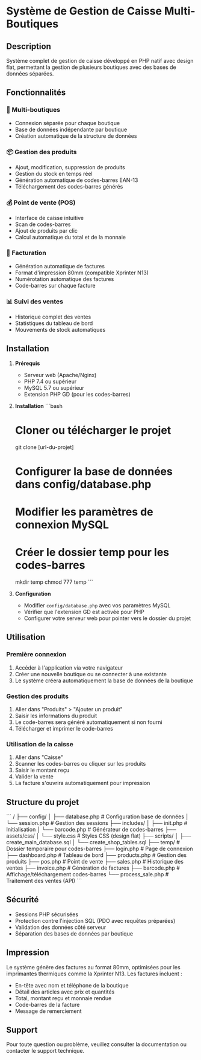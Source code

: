 # Système de Gestion de Caisse Multi-Boutiques

## Description

Système complet de gestion de caisse développé en PHP natif avec design flat, permettant la gestion de plusieurs boutiques avec des bases de données séparées.

## Fonctionnalités

### 🏪 Multi-boutiques
- Connexion séparée pour chaque boutique
- Base de données indépendante par boutique
- Création automatique de la structure de données

### 📦 Gestion des produits
- Ajout, modification, suppression de produits
- Gestion du stock en temps réel
- Génération automatique de codes-barres EAN-13
- Téléchargement des codes-barres générés

### 💰 Point de vente (POS)
- Interface de caisse intuitive
- Scan de codes-barres
- Ajout de produits par clic
- Calcul automatique du total et de la monnaie

### 🧾 Facturation
- Génération automatique de factures
- Format d'impression 80mm (compatible Xprinter N13)
- Numérotation automatique des factures
- Code-barres sur chaque facture

### 📊 Suivi des ventes
- Historique complet des ventes
- Statistiques du tableau de bord
- Mouvements de stock automatiques

## Installation

1. **Prérequis**
   - Serveur web (Apache/Nginx)
   - PHP 7.4 ou supérieur
   - MySQL 5.7 ou supérieur
   - Extension PHP GD (pour les codes-barres)

2. **Installation**
   \`\`\`bash
   # Cloner ou télécharger le projet
   git clone [url-du-projet]
   
   # Configurer la base de données dans config/database.php
   # Modifier les paramètres de connexion MySQL
   
   # Créer le dossier temp pour les codes-barres
   mkdir temp
   chmod 777 temp
   \`\`\`

3. **Configuration**
   - Modifier `config/database.php` avec vos paramètres MySQL
   - Vérifier que l'extension GD est activée pour PHP
   - Configurer votre serveur web pour pointer vers le dossier du projet

## Utilisation

### Première connexion
1. Accéder à l'application via votre navigateur
2. Créer une nouvelle boutique ou se connecter à une existante
3. Le système créera automatiquement la base de données de la boutique

### Gestion des produits
1. Aller dans "Produits" > "Ajouter un produit"
2. Saisir les informations du produit
3. Le code-barres sera généré automatiquement si non fourni
4. Télécharger et imprimer le code-barres

### Utilisation de la caisse
1. Aller dans "Caisse"
2. Scanner les codes-barres ou cliquer sur les produits
3. Saisir le montant reçu
4. Valider la vente
5. La facture s'ouvrira automatiquement pour impression

## Structure du projet

\`\`\`
/
├── config/
│   ├── database.php      # Configuration base de données
│   └── session.php       # Gestion des sessions
├── includes/
│   ├── init.php         # Initialisation
│   └── barcode.php      # Générateur de codes-barres
├── assets/css/
│   └── style.css        # Styles CSS (design flat)
├── scripts/
│   ├── create_main_database.sql
│   └── create_shop_tables.sql
├── temp/                # Dossier temporaire pour codes-barres
├── login.php           # Page de connexion
├── dashboard.php       # Tableau de bord
├── products.php        # Gestion des produits
├── pos.php            # Point de vente
├── sales.php          # Historique des ventes
├── invoice.php        # Génération de factures
├── barcode.php        # Affichage/téléchargement codes-barres
└── process_sale.php   # Traitement des ventes (API)
\`\`\`

## Sécurité

- Sessions PHP sécurisées
- Protection contre l'injection SQL (PDO avec requêtes préparées)
- Validation des données côté serveur
- Séparation des bases de données par boutique

## Impression

Le système génère des factures au format 80mm, optimisées pour les imprimantes thermiques comme la Xprinter N13. Les factures incluent :
- En-tête avec nom et téléphone de la boutique
- Détail des articles avec prix et quantités
- Total, montant reçu et monnaie rendue
- Code-barres de la facture
- Message de remerciement

## Support

Pour toute question ou problème, veuillez consulter la documentation ou contacter le support technique.
